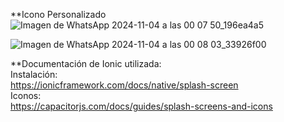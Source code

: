 **Icono Personalizado <br>
![Imagen de WhatsApp 2024-11-04 a las 00 07 50_196ea4a5](https://github.com/user-attachments/assets/f2a4c0d5-7a28-4147-b018-c45643726e26) <br>

![Imagen de WhatsApp 2024-11-04 a las 00 08 03_33926f00](https://github.com/user-attachments/assets/6464031b-e6de-4690-abda-872010dc572b) <br>

**Documentación de Ionic utilizada:<br>
Instalación:<br>
https://ionicframework.com/docs/native/splash-screen<br>
Iconos: <br>
https://capacitorjs.com/docs/guides/splash-screens-and-icons <br>

